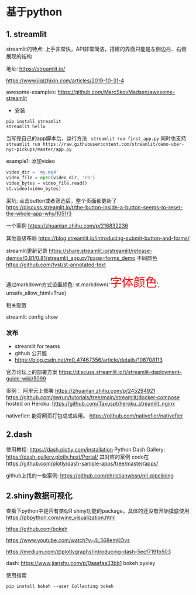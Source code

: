 # 基于python

## 1. streamlit
streamlit的特点: 上手非常快，API非常简洁，搭建的界面只能是左侧边栏、右侧展现的结构

地址: https://streamlit.io/

https://www.jiqizhixin.com/articles/2019-10-31-4

awesome-examples:  https://github.com/MarcSkovMadsen/awesome-streamlit

* 安装


```
pip install streamlit
streamlit hello
```
当写完自己的app脚本后，运行方法 ` streamlit run first_app.py`
同时也支持 ` streamlit run https://raw.githubusercontent.com/streamlit/demo-uber-nyc-pickups/master/app.py`


example1: 添加video
```python
video_dir = 'my.mp4'
video_file = open(video_dir, 'rb')
video_bytes = video_file.read()
st.video(video_bytes)
```


采坑:
点击button或者筛选后，整个页面都更新了
https://discuss.streamlit.io/t/the-button-inside-a-button-seems-to-reset-the-whole-app-why/1051/3


一个案例 
https://zhuanlan.zhihu.com/p/216832236


其他高级布局
https://blog.streamlit.io/introducing-submit-button-and-forms/


streamlit更新记录
https://share.streamlit.io/streamlit/release-demos/0.81/0.81/streamlit_app.py?page=forms_demo
不同颜色 https://github.com/tvst/st-annotated-text


通过markdown方式设置颜色:
 st.markdown('<font color=red size=6 face=“黑体”>字体颜色</font>', unsafe_allow_html=True)


相关配置

streamlit config show

### 发布
- streamlit for teams
- github 公开版
- https://blog.csdn.net/m0_47467356/article/details/108708113


官方论坛上的部署方案
https://discuss.streamlit.io/t/streamlit-deployment-guide-wiki/5099

案例：
阿里云上部署 https://zhuanlan.zhihu.com/p/245294921
https://github.com/gwrun/tutorials/tree/main/streamlit/docker-compose
hosted on Heroku: https://github.com/Taxuspt/heroku_streamlit_nginx 


nativefier: 能将网页打包成成应用。
https://github.com/nativefier/nativefier


## 2.dash
使用教程: https://dash.plotly.com/installation
Python Dash Gallery: https://dash-gallery.plotly.host/Portal/
其对应的案例 code在 https://github.com/plotly/dash-sample-apps/tree/master/apps/


github上找的一些案例:
https://github.com/christianwbsn/ml-pipelining

## 2.shiny数据可视化

查看下python中是否有类似R shiny功能的package，具体的还没有开始摸底使用
https://pbpython.com/wine_visualization.html

https://github.com/bokeh

https://www.youtube.com/watch?v=4L568emKOvs

https://medium.com/@plotlygraphs/introducing-dash-5ecf7191b503


dash: https://www.jianshu.com/p/0aaafaa33bb1
bokeh
pyxley



使用指南

`pip install bokeh --user
Collecting bokeh
`



